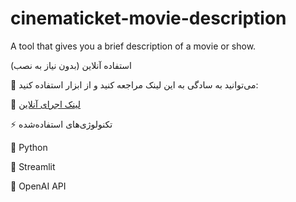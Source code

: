 # cinematicket-movie-description
A tool that gives you a brief description of a movie or show.

استفاده آنلاین (بدون نیاز به نصب)

📌 می‌توانید به سادگی به این لینک مراجعه کنید و از ابزار استفاده کنید:

🔗 [لینک اجرای آنلاین](https://cinematicket-movie-description-nikloguxpo4zuxfx9vniex.streamlit.app/)

⚡ تکنولوژی‌های استفاده‌شده

🐍 Python

🎨 Streamlit

🤖 OpenAI API
